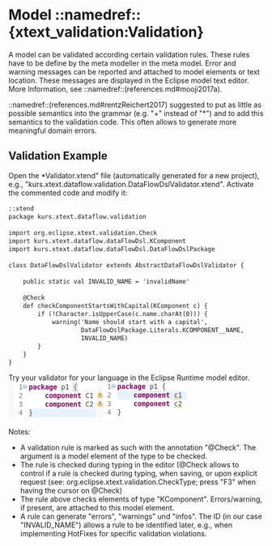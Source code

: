# Model ::namedref::{xtext_validation:Validation}

A model can be validated according certain validation rules.
These rules have to be define by the meta modeller
in the meta model. Error and warning messages can be reported
and attached to model elements or text location. These
messages are displayed in the Eclipse model text editor.
More Information, see ::namedref::(references.md#mooji2017a).

::namedref::(references.md#rentzReichert2017)
suggested to put as little as possible semantics into
the grammar (e.g. "+" instead of "*") and to add this 
semantics to the validation code. This often allows
to generate more meaningful domain errors.

## Validation Example

Open the *Validator.xtend" file (automatically generated for
a new project), e.g., 
"kurs.xtext.dataflow.validation.DataFlowDslValidator.xtend".
Activate the commented code and modify it:

    ::xtend
    package kurs.xtext.dataflow.validation
    
    import org.eclipse.xtext.validation.Check
    import kurs.xtext.dataflow.dataFlowDsl.KComponent
    import kurs.xtext.dataflow.dataFlowDsl.DataFlowDslPackage
    
    class DataFlowDslValidator extends AbstractDataFlowDslValidator {
        
        public static val INVALID_NAME = 'invalidName'
    
        @Check
        def checkComponentStartsWithCapital(KComponent c) {
            if (!Character.isUpperCase(c.name.charAt(0))) {
                warning('Name should start with a capital', 
                        DataFlowDslPackage.Literals.KCOMPONENT__NAME,
                        INVALID_NAME)
            }
        }	
    }

Try your validator for your language in the Eclipse Runtime model editor.
![validation](images/xtext_validation.png "validation")


Notes:

   * A validation rule is marked as such with the annotation "@Check". 
     The argument is a model element of the type to be checked.
   * The rule is checked during typing in the editor 
     (@Check allows to control if a rule is checked during 
     typing, when saving, or upon explicit request
     (see: org.eclipse.xtext.validation.CheckType; 
     press "F3" when having the cursor on @Check)
   * The rule above checks elements of type "KComponent". 
     Errors/warning, if present, are attached to this model element.
   * A rule can generate "errors", "warnings" und "infos".
     The ID (in our case "INVALID_NAME") allows a rule to 
     be identified later, e.g., when
     implementing HotFixes for specific validation violations.
 